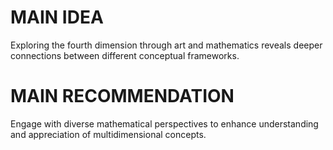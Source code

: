 # MAIN IDEA
Exploring the fourth dimension through art and mathematics reveals deeper connections between different conceptual frameworks.

# MAIN RECOMMENDATION
Engage with diverse mathematical perspectives to enhance understanding and appreciation of multidimensional concepts.
